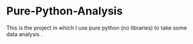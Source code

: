 # Pure-Python-Analysis
This is the project in which I use pure python (no libraries) to take some data analysis .

